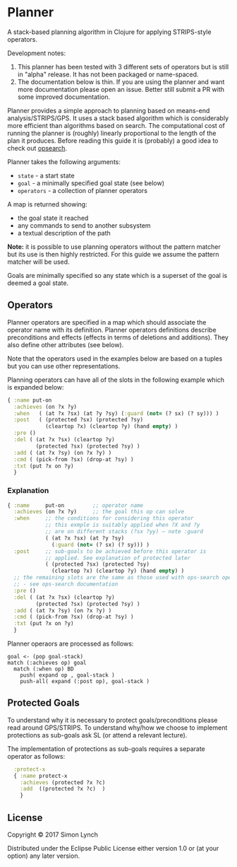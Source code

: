 # Planner

A stack-based planning algorithm in Clojure for applying STRIPS-style operators.

Development notes:

1. This planner has been tested with 3 different sets of operators but is still in "alpha" release. It has not been
packaged or name-spaced.
2. The documentation below is thin. If you are using the planner and want more documentation please open an issue.
Better still submit a PR with some improved documentation.

Planner provides a simple approach to planning based on means-end analysis/STRIPS/GPS. It uses a stack based algorithm
which is considerably more efficient than algorithms based on search. The computational cost of running the planner is
(roughly) linearly proportional to the length of the plan it produces. Before reading this guide it is (probably) a good
idea to check out [opsearch](https://github.com/cognesence/opsearch).

Planner takes the following arguments:

+ `state` - a start state
+ `goal` - a minimally specified goal state (see below)
+ `operators` - a collection of planner operators

A map is returned showing:

+ the goal state it reached
+ any commands to send to another subsystem
+ a textual description of the path

**Note:** it is possible to use planning operators without the pattern matcher but its use is then highly restricted.
For this guide we assume the pattern matcher will be used.

Goals are minimally specified so any state which is a superset of the goal is deemed a goal state.

## Operators

Planner operators are specified in a map which should associate the operator name with its definition. Planner operators
definitions describe preconditions and effects (effects in terms of deletions and additions). They also define other
attributes (see below).

Note that the operators used in the examples below are based on a tuples but you can use other representations.

Planning operators can have all of the slots in the following example which is expanded below:

```clojure
{ :name put-on
  :achieves (on ?x ?y)
  :when   ( (at ?x ?sx) (at ?y ?sy) (:guard (not= (? sx) (? sy))) )
  :post   ( (protected ?sx) (protected ?sy)
            (cleartop ?x) (cleartop ?y) (hand empty) )
  :pre ()
  :del ( (at ?x ?sx) (cleartop ?y)
         (protected ?sx) (protected ?sy) )
  :add ( (at ?x ?sy) (on ?x ?y) )
  :cmd ( (pick-from ?sx) (drop-at ?sy) )
  :txt (put ?x on ?y)
  }
```

### Explanation

```clojure
{ :name     put-on         ;; operator name
  :achieves (on ?x ?y)     ;; the goal this op can solve
  :when     ;; the conditions for considering this operator
            ;; this exmple is suitably applied when ?X and ?y
            ;; are on different stacks (?sx ?yy) – note :guard
            ( (at ?x ?sx) (at ?y ?sy)
              (:guard (not= (? sx) (? sy))) )
  :post     ;; sub-goals to be achieved before this operator is
            ;; applied. See explanation of protected later
            ( (protected ?sx) (protected ?sy)
              (cleartop ?x) (cleartop ?y) (hand empty) )
  ;; the remaining slots are the same as those used with ops-search operators
  ;; - see ops-search documentation
  :pre ()
  :del ( (at ?x ?sx) (cleartop ?y)
         (protected ?sx) (protected ?sy) )
  :add ( (at ?x ?sy) (on ?x ?y) )
  :cmd ( (pick-from ?sx) (drop-at ?sy) )
  :txt (put ?x on ?y)
  }
```

Planner operaors  are processed as follows:

```
goal <- (pop goal-stack)
match (:achieves op) goal
  match (:when op) BD
    push( expand op , goal-stack )
    push-all( expand (:post op), goal-stack )
```

## Protected Goals

To understand why it is necessary to protect goals/preconditions please read around GPS/STRIPS. To understand why/how we 
choose to implement protections as sub-goals ask SL (or attend a relevant lecture).

The implementation of protections as sub-goals requires a separate operator as follows:

```clojure
  :protect-x
  { :name protect-x
    :achieves (protected ?x ?c)
    :add  ((protected ?x ?c)  )
    }
```
 
## License

Copyright © 2017 Simon Lynch

Distributed under the Eclipse Public License either version 1.0 or (at
your option) any later version.
